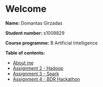 # Welcome

**Name:** Domantas Girzadas

**Student number:** s1008829

**Course programme:** B Artificial Intelligence

**Table of contents:**
* [About me](about.md)
* [Assignment 2 - Hadoop](hadoop.md)
* [Assignment 3 - Spark](spark.md)
* [Assignment 4 - BDR Hackathon](https://rubigdata.github.io/big-data-blog-2020-TijsRozenbroek/BDR_hackathon_blog.html)
